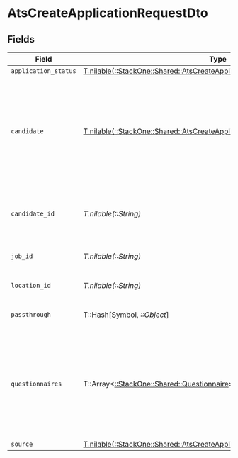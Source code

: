 # AtsCreateApplicationRequestDto


## Fields

| Field                                                                                                                                                    | Type                                                                                                                                                     | Required                                                                                                                                                 | Description                                                                                                                                              | Example                                                                                                                                                  |
| -------------------------------------------------------------------------------------------------------------------------------------------------------- | -------------------------------------------------------------------------------------------------------------------------------------------------------- | -------------------------------------------------------------------------------------------------------------------------------------------------------- | -------------------------------------------------------------------------------------------------------------------------------------------------------- | -------------------------------------------------------------------------------------------------------------------------------------------------------- |
| `application_status`                                                                                                                                     | [T.nilable(::StackOne::Shared::AtsCreateApplicationRequestDtoApplicationStatus)](../../models/shared/atscreateapplicationrequestdtoapplicationstatus.md) | :heavy_minus_sign:                                                                                                                                       | N/A                                                                                                                                                      |                                                                                                                                                          |
| `candidate`                                                                                                                                              | [T.nilable(::StackOne::Shared::AtsCreateApplicationRequestDtoCandidate)](../../models/shared/atscreateapplicationrequestdtocandidate.md)                 | :heavy_minus_sign:                                                                                                                                       | Candidate Properties. Provide this OR candidate_id, but not both. Providing this attempts to create a new candidate with the application.                |                                                                                                                                                          |
| `candidate_id`                                                                                                                                           | *T.nilable(::String)*                                                                                                                                    | :heavy_minus_sign:                                                                                                                                       | Unique identifier of the candidate. Provide this OR candidate, but not both.                                                                             | e3cb75bf-aa84-466e-a6c1-b8322b257a48                                                                                                                     |
| `job_id`                                                                                                                                                 | *T.nilable(::String)*                                                                                                                                    | :heavy_minus_sign:                                                                                                                                       | Unique identifier of the job                                                                                                                             | 4071538b-3cac-4fbf-ac76-f78ed250ffdd                                                                                                                     |
| `location_id`                                                                                                                                            | *T.nilable(::String)*                                                                                                                                    | :heavy_minus_sign:                                                                                                                                       | Unique identifier of the location                                                                                                                        | dd8d41d1-5eb8-4408-9c87-9ba44604eae4                                                                                                                     |
| `passthrough`                                                                                                                                            | T::Hash[Symbol, *::Object*]                                                                                                                              | :heavy_minus_sign:                                                                                                                                       | Value to pass through to the provider                                                                                                                    | {"other_known_names": "John Doe"}                                                                                                                        |
| `questionnaires`                                                                                                                                         | T::Array<[::StackOne::Shared::Questionnaire](../../models/shared/questionnaire.md)>                                                                      | :heavy_minus_sign:                                                                                                                                       | Questionnaires associated with the application                                                                                                           | {<br/>"id": "right_to_work",<br/>"answers": [<br/>{<br/>"id": "answer1",<br/>"type": "text",<br/>"values": [<br/>"Yes"<br/>]<br/>}<br/>]<br/>}           |
| `source`                                                                                                                                                 | [T.nilable(::StackOne::Shared::AtsCreateApplicationRequestDtoSource)](../../models/shared/atscreateapplicationrequestdtosource.md)                       | :heavy_minus_sign:                                                                                                                                       | N/A                                                                                                                                                      |                                                                                                                                                          |